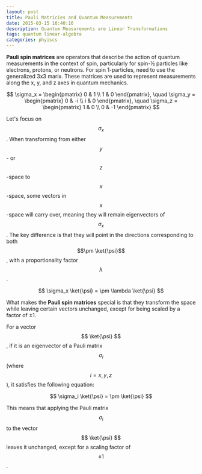 ```yaml
---
layout: post
title: Pauli Matricies and Quantum Measurements
date: 2015-03-15 16:40:16
description: Quantum Measurements are Linear Transformations
tags: quantum linear-algebra
categories: phyiscs
---
```


**Pauli spin matrices** are operators that describe the action of quantum measurements in the context of spin, particularly for spin-½ particles like electrons, protons, or neutrons. For spin 1-particles, need to use the generalized 3x3 marix. These matrices are used to represent measurements along the x, y, and z axes in quantum mechanics.

$$
\sigma_x = \begin{pmatrix} 0 & 1 \\ 1 & 0 \end{pmatrix}, \quad
\sigma_y = \begin{pmatrix} 0 & -i \\ i & 0 \end{pmatrix}, \quad
\sigma_z = \begin{pmatrix} 1 & 0 \\ 0 & -1 \end{pmatrix}
$$

Let's focus on $$\sigma_x$$. When transforming from either $$y$$- or $$z$$-space to $$x$$-space, some vectors in $$x$$-space will carry over, meaning they will remain eigenvectors of $$\sigma_x$$. The key difference is that they will point in the directions corresponding to both $$\pm \ket{\psi}$$, with a proportionality factor $$\lambda$$.

$$
\sigma_x \ket{\psi} = \pm \lambda \ket{\psi}
$$

What makes the **Pauli spin matrices** special is that they transform the space while leaving certain vectors unchanged, except for being scaled by a factor of ±1.

For a vector $$ \ket{\psi} $$, if it is an eigenvector of a Pauli matrix $$ \sigma_i $$ (where $$ i = x, y, z $$ ), it satisfies the following equation:

$$
\sigma_i \ket{\psi} = \pm \ket{\psi}
$$

This means that applying the Pauli matrix $$ \sigma_i $$ to the vector $$ \ket{\psi} $$ leaves it unchanged, except for a scaling factor of $$ \pm 1 $$.
